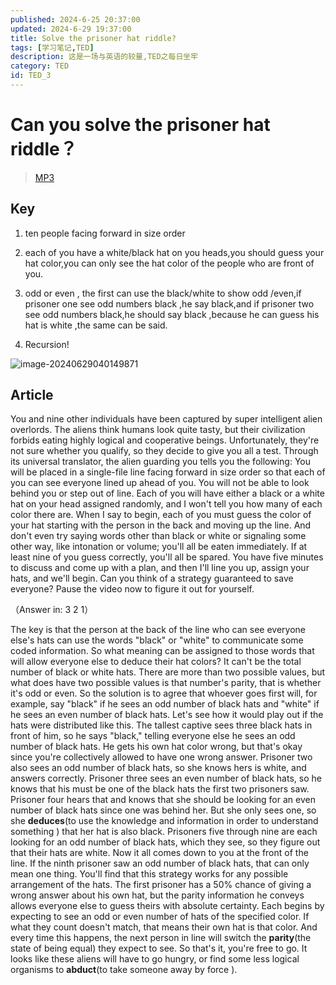 ```yaml
---
published: 2024-6-25 20:37:00
updated: 2024-6-29 19:37:00
title: Solve the prisoner hat riddle?
tags: [学习笔记,TED]
description: 这是一场与英语的较量,TED之每日坐牢
category: TED
id: TED_3
---
```




# Can you solve the prisoner hat riddle？

> [MP3](https://www.ted.com/talks/alex_gendler_can_you_solve_the_prisoner_hat_riddle)

## Key

1. ten people facing forward in size order 

2. each of you have a white/black hat on you heads,you should guess your hat color,you can only see the hat color of the people who are front of you.

3. odd or even , the first can use the black/white to show odd /even,if prisoner one see odd numbers black ,he say black,and if prisoner two see odd numbers black,he should say black ,because he can guess his hat is white ,the same can be said.

4. Recursion!

![image-20240629040149871](https://cdn.jsdelivr.net/gh/zhzvite/picgoroom@img/img/202406290401115.png)



## Article

You and nine other individuals have been captured by super intelligent alien overlords. The aliens think humans look quite tasty, but their civilization forbids eating highly logical and cooperative beings. Unfortunately, they're not sure whether you qualify, so they decide to give you all a test. Through its universal translator, the alien guarding you tells you the following: You will be placed in a single-file line facing forward in size order so that each of you can see everyone lined up ahead of you. You will not be able to look behind you or step out of line. Each of you will have either a black or a white hat on your head assigned randomly, and I won't tell you how many of each color there are. When I say to begin, each of you must guess the color of your hat starting with the person in the back and moving up the line. And don't even try saying words other than black or white or signaling some other way, like intonation or volume; you'll all be eaten immediately. If at least nine of you guess correctly, you'll all be spared. You have five minutes to discuss and come up with a plan, and then I'll line you up, assign your hats, and we'll begin. Can you think of a strategy guaranteed to save everyone? Pause the video now to figure it out for yourself. 

（Answer in: 3  2  1）



The key is that the person at the back of the line who can see everyone else's hats can use the words "black" or "white" to communicate some coded information. So what meaning can be assigned to those words that will allow everyone else to deduce their hat colors? It can't be the total number of black or white hats. There are more than two possible values, but what does have two possible values is that number's parity, that is whether it's odd or even. So the solution is to agree that whoever goes first will, for example, say "black" if he sees an odd number of black hats and "white" if he sees an even number of black hats. Let's see how it would play out if the hats were distributed like this. The tallest captive sees three black hats in front of him, so he says "black," telling everyone else he sees an odd number of black hats. He gets his own hat color wrong, but that's okay since you're collectively allowed to have one wrong answer. Prisoner two also sees an odd number of black hats, so she knows hers is white, and answers correctly. Prisoner three sees an even number of black hats, so he knows that his must be one of the black hats the first two prisoners saw. Prisoner four hears that and knows that she should be looking for an even number of black hats since one was behind her. But she only sees one, so she **deduces**(to use the knowledge and information in order to understand something ) that her hat is also black. Prisoners five through nine are each looking for an odd number of black hats, which they see, so they figure out that their hats are white. Now it all comes down to you at the front of the line. If the ninth prisoner saw an odd number of black hats, that can only mean one thing. You'll find that this strategy works for any possible arrangement of the hats. The first prisoner has a 50% chance of giving a wrong answer about his own hat, but the parity information he conveys allows everyone else to guess theirs with absolute certainty. Each begins by expecting to see an odd or even number of hats of the specified color. If what they count doesn't match, that means their own hat is that color. And every time this happens, the next person in line will switch the **parity**(the state of being equal) they expect to see. So that's it, you're free to go. It looks like these aliens will have to go hungry, or find some less logical organisms to **abduct**(to take someone away by force ).

